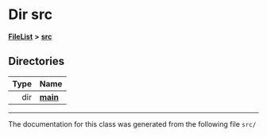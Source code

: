 

# Dir src



[**FileList**](files.md) **>** [**src**](dir_68267d1309a1af8e8297ef4c3efbcdba.md)














## Directories

| Type | Name |
| ---: | :--- |
| dir | [**main**](dir_5eb159725f84c66aafd839904a4acdd0.md) <br> |

























































------------------------------
The documentation for this class was generated from the following file `src/`

